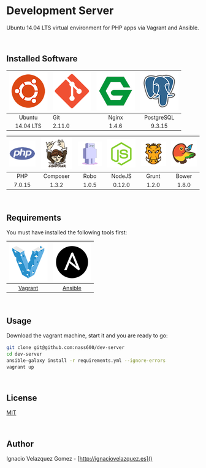 # Development Server

Ubuntu 14.04 LTS virtual environment for PHP apps via Vagrant and Ansible.

<br>

## Installed Software

| ![](docs/img/ubuntu.png) | ![](docs/img/git.png) | ![](docs/img/nginx.png)  | ![](docs/img/postgresql.png) |
|:------------------------:|:----------------------|:------------------------:|:----------------------------:|
| Ubuntu                   | Git                   | Nginx                    | PostgreSQL                   |
| 14.04 LTS                | 2.11.0                | 1.4.6                    | 9.3.15                       |

| ![](docs/img/php.png) | ![](docs/img/composer.png) | ![](docs/img/robo.png) | ![](docs/img/nodejs.png) | ![](docs/img/grunt.png) | ![](docs/img/bower.png) |
|:---------------------:|:--------------------------:|:----------------------:|:------------------------:|:-----------------------:|:-----------------------:|
| PHP                   | Composer                   | Robo                   | NodeJS                   | Grunt                   | Bower                   |
| 7.0.15                | 1.3.2                      | 1.0.5                  | 0.12.0                   | 1.2.0                   | 1.8.0                   |


<br>

## Requirements

You must have installed the following tools first:


| ![](docs/img/vagrant.png)             | ![](docs/img/ansible.png)              |
|:-------------------------------------:|:--------------------------------------:|
| [Vagrant](https://www.vagrantup.com/) | [Ansible](http://www.ansible.com/home) |

<br>

## Usage

Download the vagrant machine, start it and you are ready to go:

```bash
git clone git@github.com:nass600/dev-server
cd dev-server
ansible-galaxy install -r requirements.yml --ignore-errors
vagrant up
```

<br>

## License

[MIT](/src/master/LICENSE)

<br>

## Author

Ignacio Velazquez Gomez - [http://ignaciovelazquez.es]()
